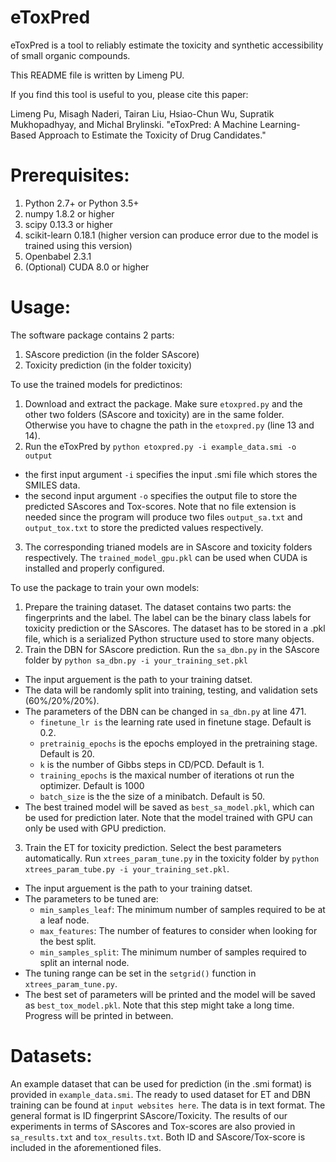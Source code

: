 # eToxPred
eToxPred is a tool to reliably estimate the toxicity and synthetic accessibility of small organic compounds.

This README file is written by Limeng PU. 

If you find this tool is useful to you, please cite this paper:

Limeng Pu, Misagh Naderi, Tairan Liu, Hsiao-Chun Wu, Supratik Mukhopadhyay, and Michal Brylinski. "eToxPred: A Machine Learning-Based Approach to Estimate the Toxicity of Drug Candidates."

# Prerequisites:
1. Python 2.7+ or Python 3.5+
2. numpy 1.8.2 or higher
3. scipy 0.13.3 or higher
4. scikit-learn 0.18.1 (higher version can produce error due to the model is trained using this version)
5. Openbabel 2.3.1
6. (Optional) CUDA 8.0 or higher


# Usage:

The software package contains 2 parts:
1. SAscore prediction (in the folder SAscore)
2. Toxicity prediction (in the folder toxicity)

To use the trained models for predictinos:
1. Download and extract the package. Make sure `etoxpred.py` and the other two folders (SAscore and toxicity) are in the same folder. Otherwise you have to chagne the path in the `etoxpred.py` (line 13 and 14).
2. Run the eToxPred by `python etoxpred.py -i example_data.smi -o output`
  - the first input argument `-i` specifies the input .smi file which stores the SMILES data.
  - the second input argument `-o` specifies the output file to store the predicted SAscores and Tox-scores. Note that no file extension is needed since the program will produce two files `output_sa.txt` and `output_tox.txt` to store the predicted values respectively.
3. The corresponding trianed models are in SAscore and toxicity folders respectively. The `trained_model_gpu.pkl` can be used when CUDA is installed and properly configured.

To use the package to train your own models:
1. Prepare the training dataset. The dataset contains two parts: the fingerprints and the label. The label can be the binary class labels for toxicity prediction or the SAscores. The dataset has to be stored in a .pkl file, which is a serialized Python structure used to store many objects.
2. Train the DBN for SAscore prediction. Run the `sa_dbn.py` in the SAscore folder by `python sa_dbn.py -i your_training_set.pkl`
  - The input arguement is the path to your training datset.
  - The data will be randomly split into training, testing, and validation sets (60%/20%/20%).
  - The parameters of the DBN can be changed in `sa_dbn.py` at line 471.
    - `finetune_lr is` the learning rate used in finetune stage. Default is 0.2.
    - `pretrainig_epochs` is the epochs employed in the pretraining stage. Default is 20.
    - `k` is the number of Gibbs steps in CD/PCD. Default is 1.
    - `training_epochs` is the maxical number of iterations ot run the optimizer. Default is 1000
    - `batch_size` is the the size of a minibatch. Default is 50.
  - The best trained model will be saved as `best_sa_model.pkl`, which can be used for prediction later. Note that the model trained with GPU can only be used with GPU prediction.
3. Train the ET for toxicity prediction. Select the best parameters automatically. Run `xtrees_param_tune.py` in the toxicity folder by `python xtrees_param_tube.py -i your_training_set.pkl`.
  - The input arguement is the path to your training datset.
  - The parameters to be tuned are:
    - `min_samples_leaf`: The minimum number of samples required to be at a leaf node.
    - `max_features`: The number of features to consider when looking for the best split.
    - `min_samples_split`: The minimum number of samples required to split an internal node.
  - The tuning range can be set in the `setgrid()` function in `xtrees_param_tune.py`.
  - The best set of parameters will be printed and the model will be saved as `best_tox_model.pkl`. Note that this step might take a long time. Progress will be printed in between.

# Datasets:

An example dataset that can be used for prediction (in the .smi format) is provided in `example_data.smi`. The ready to used dataset for ET and DBN training can be found at `input websites here`. The data is in text format. The general format is ID fingerprint SAscore/Toxicity. The results of our experiments in terms of SAscores and Tox-scores are also provied in `sa_results.txt` and `tox_results.txt`. Both ID and SAscore/Tox-score is included in the aforementioned files.
